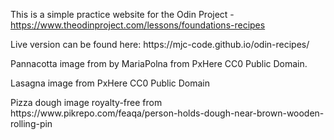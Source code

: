 This is a simple practice website for the Odin Project - https://www.theodinproject.com/lessons/foundations-recipes

<p>Live version can be found here: https://mjc-code.github.io/odin-recipes/</p>

<p>Pannacotta image from by MariaPolna from PxHere CC0 Public Domain.</p>

<p>Lasagna image from PxHere CC0 Public Domain</p>
Pizza dough image royalty-free from https://www.pikrepo.com/feaqa/person-holds-dough-near-brown-wooden-rolling-pin

